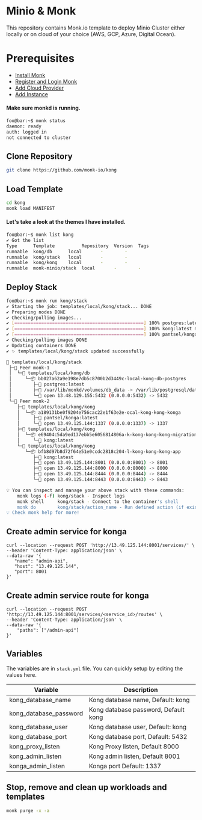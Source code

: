 # Minio & Monk
This repository contains Monk.io template to deploy Minio Cluster either locally or on cloud of your choice (AWS, GCP, Azure, Digital Ocean).

# Prerequisites
- [Install Monk](https://docs.monk.io/docs/get-monk)
- [Register and Login Monk](https://docs.monk.io/docs/acc-and-auth)
- [Add Cloud Provider](https://docs.monk.io/docs/cloud-provider)
- [Add Instance](https://docs.monk.io/docs/multi-cloud)

#### Make sure monkd is running.
```bash
foo@bar:~$ monk status
daemon: ready
auth: logged in
not connected to cluster
```

## Clone Repository
```bash
git clone https://github.com/monk-io/kong
```

## Load Template
```bash
cd kong
monk load MANIFEST
```


#### Let's take a look at the themes I have installed.
```bash
foo@bar:~$ monk list kong
✔ Got the list
Type      Template          Repository  Version  Tags
runnable  kong/db      local       -        -
runnable  kong/stack   local       -        -
runnable  kong/kong    local       -        -
runnable  monk-minio/stack  local       -        -

```

## Deploy Stack
```bash
foo@bar:~$ monk run kong/stack
✔ Starting the job: templates/local/kong/stack... DONE
✔ Preparing nodes DONE
✔ Checking/pulling images...
✔ [================================================] 100% postgres:latest monk-1
✔ [================================================] 100% kong:latest monk-2
✔ [================================================] 100% pantsel/konga:latest monk-2
✔ Checking/pulling images DONE
✔ Updating containers DONE
✔ ✨ templates/local/kong/stack updated successfully

🔩 templates/local/kong/stack
 ├─🧊 Peer monk-1
 │  └─🔩 templates/local/kong/db
 │     └─📦 bb027a62a9e198e7db5c8700b2d3449c-local-kong-db-postgres
 │        ├─🧩 postgres:latest
 │        ├─💾 /var/lib/monkd/volumes/db_data -> /var/lib/postgresql/data
 │        └─🔌 open 13.48.129.155:5432 (0.0.0.0:5432) -> 5432
 └─🧊 Peer monk-2
    ├─🔩 templates/local/kong/kong
    │  └─📦 a189131be0f9204e756cac22e1f63e2e-ocal-kong-kong-konga
    │     ├─🧩 pantsel/konga:latest
    │     └─🔌 open 13.49.125.144:1337 (0.0.0.0:1337) -> 1337
    ├─🔩 templates/local/kong/kong
    │  └─📦 e69404c5da9ed137ebb5e6056814806a-k-kong-kong-kong-migrations-up
    │     └─🧩 kong:latest
    └─🔩 templates/local/kong/kong
       └─📦 bfb8d97b8d72f64e51e0ccdc2818c204-l-kong-kong-kong-app
          ├─🧩 kong:latest
          ├─🔌 open 13.49.125.144:8001 (0.0.0.0:8001) -> 8001
          ├─🔌 open 13.49.125.144:8000 (0.0.0.0:8000) -> 8000
          ├─🔌 open 13.49.125.144:8444 (0.0.0.0:8444) -> 8444
          └─🔌 open 13.49.125.144:8443 (0.0.0.0:8443) -> 8443

💡 You can inspect and manage your above stack with these commands:
	monk logs (-f) kong/stack - Inspect logs
	monk shell     kong/stack - Connect to the container's shell
	monk do        kong/stack/action_name - Run defined action (if exists)
💡 Check monk help for more!
```
 
 ## Create admin service for konga
 ```
 curl --location --request POST 'http://13.49.125.144:8001/services/' \                                                                                                             
--header 'Content-Type: application/json' \
--data-raw '{
    "name": "admin-api",
    "host": "13.49.125.144",
    "port": 8001
}'
```

## Create admin service route for konga
```
curl --location --request POST 'http://13.49.125.144:8001/services/<service_id>/routes' \                                                                  
--header 'Content-Type: application/json' \
--data-raw '{
    "paths": ["/admin-api"]
}'
```


## Variables
The variables are in `stack.yml` file. You can quickly setup by editing the values here.

| Variable                     	| Description                               	|
|------------------------------	|-------------------------------------------	|
| kong_database_name            | Kong database name, Default: kong 	               |
| kong_database_password        | Kong database password, Default kong                     	|
| kong_database_user            | Kong database user, Default: kong                     	|
| kong_database_port            | Kong database port, Default: 5432                     	|
| kong_proxy_listen             | Kong Proxy listen, Default 8000                     	|
| kong_admin_listen               | Kong admin listen, Default 8001                     	|
| konga_admin_listen               | Konga port Default: 1337                     	|



## Stop, remove and clean up workloads and templates

```bash
monk purge -x -a
```
